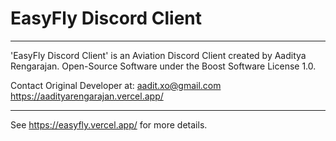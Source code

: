 <h1>EasyFly Discord Client</h1>
<hr>
'EasyFly Discord Client' is an Aviation Discord Client created by Aaditya Rengarajan. Open-Source Software under the Boost Software License 1.0.

Contact Original Developer at: <a href="mailto:aadit.xo@gmail.com" target="_blank">aadit.xo@gmail.com</a> <a href="https://aadityarengarajan.vercel.app/" target="_blank">https://aadityarengarajan.vercel.app/</a>

<hr>

See <a href="https://easyfly.vercel.app/" target="_blank">https://easyfly.vercel.app/</a> for more details.
